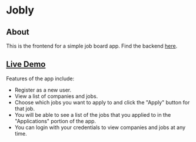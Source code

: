 # Jobly

## About

This is the frontend for a simple job board app. Find the backend 
[here](https://github.com/edwinkim97/jobly-backend).

## [Live Demo]()

Features of the app include:
- Register as a new user.
- View a list of companies and jobs. 
- Choose which jobs you want to apply to and click the "Apply" button for that job. 
- You will be able to see a list of the jobs that you applied to in the "Applications" portion of the app.
- You can login with your credentials to view companies and jobs at any time.

